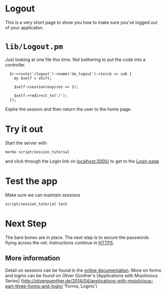 # Logout

This is a very short page to show you how to make sure you've logged out of your applicaton.

# `lib/Logout.pm`
Just looking at one file this time.  Not bothering to put the code into a 
controller.
```
  $r->route('/logout')->name('do_logout')->to(cb => sub {
    my $self = shift;
    
    $self->session(expires => 1);

    $self->redirect_to('/');
  });

```
Expire the session and then return the user to the home page.


# Try it out
Start the server with
```
morbo script/session_tutorial
```
and click through the Login link on [localhost:3000/](http://localhost:3000/)
to get to the [Login page](http://localhost:3000/login)

# Test the app

Make sure we can maintain sessions 

```
script/session_tutorial test 
```



# Next Step

The bare bones are in place.  The next step is to secure the passwords flying across the net.
Instructions continue in [HTTPS](HTTPS.md).

## More information

Detail on sessions can be found in the 
[online documentation](http://localhost:3000/perldoc/Mojolicious/Controller#session 'Mojolicious::Controller').
More on forms and logins can be found on Oliver Günther's [Applications with Mojolicious Series]
(http://oliverguenther.de/2014/04/applications-with-mojolicious-part-three-forms-and-login/ 'Forms, Logins')

